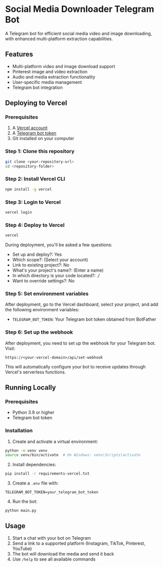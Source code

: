 # Social Media Downloader Telegram Bot

A Telegram bot for efficient social media video and image downloading, with enhanced multi-platform extraction capabilities.

## Features

- Multi-platform video and image download support
- Pinterest image and video extraction
- Audio and media extraction functionality
- User-specific media management
- Telegram bot integration

## Deploying to Vercel

### Prerequisites

1. A [Vercel account](https://vercel.com/signup)
2. A [Telegram bot token](https://t.me/BotFather)
3. Git installed on your computer

### Step 1: Clone this repository

```bash
git clone <your-repository-url>
cd <repository-folder>
```

### Step 2: Install Vercel CLI

```bash
npm install -g vercel
```

### Step 3: Login to Vercel

```bash
vercel login
```

### Step 4: Deploy to Vercel

```bash
vercel
```

During deployment, you'll be asked a few questions:
- Set up and deploy?: Yes
- Which scope?: (Select your account)
- Link to existing project?: No
- What's your project's name?: (Enter a name)
- In which directory is your code located?: ./
- Want to override settings?: No

### Step 5: Set environment variables

After deployment, go to the Vercel dashboard, select your project, and add the following environment variables:

- `TELEGRAM_BOT_TOKEN`: Your Telegram bot token obtained from BotFather

### Step 6: Set up the webhook

After deployment, you need to set up the webhook for your Telegram bot. Visit:

```
https://<your-vercel-domain>/api/set-webhook
```

This will automatically configure your bot to receive updates through Vercel's serverless functions.

## Running Locally

### Prerequisites

- Python 3.9 or higher
- Telegram bot token

### Installation

1. Create and activate a virtual environment:

```bash
python -m venv venv
source venv/bin/activate  # On Windows: venv\Scripts\activate
```

2. Install dependencies:

```bash
pip install -r requirements-vercel.txt
```

3. Create a `.env` file with:

```
TELEGRAM_BOT_TOKEN=your_telegram_bot_token
```

4. Run the bot:

```bash
python main.py
```

## Usage

1. Start a chat with your bot on Telegram
2. Send a link to a supported platform (Instagram, TikTok, Pinterest, YouTube)
3. The bot will download the media and send it back
4. Use `/help` to see all available commands